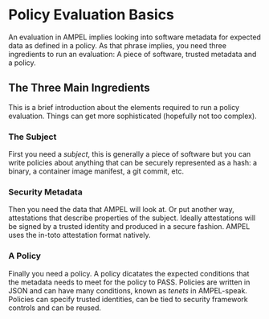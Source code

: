 # Policy Evaluation Basics

An evaluation in AMPEL implies looking into software metadata for expected data
as defined in a policy. As that phrase implies, you need three ingredients to
run an evaluation: A piece of software, trusted metadata and a policy.

## The Three Main Ingredients

This is a brief introduction about the elements required to run a policy evaluation.
Things can get more sophisticated (hopefully not too complex).

### The Subject

First you need a _subject_, this is generally a piece of software but you can
write policies about anything that can be securely represented as a hash: a binary,
a container image manifest, a git commit, etc.

### Security Metadata

Then you need the data that AMPEL will look at. Or put another way, attestations
that describe properties of the subject. Ideally attestations will be signed by
a trusted identity and produced in a secure fashion. AMPEL uses the in-toto
attestation format natively.

### A Policy

Finally you need a policy. A policy dicatates the expected conditions that the 
metadata needs to meet for the policy to PASS. Policies are written in JSON and
can have many conditions, known as _tenets_ in AMPEL-speak. Policies can specify
trusted identities, can be tied to security framework controls and can be reused.
